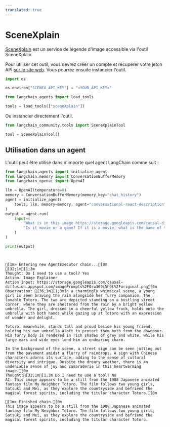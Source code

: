```yaml
---
translated: true
---
```


# SceneXplain

[SceneXplain](https://scenex.jina.ai/) est un service de légende d'image accessible via l'outil SceneXplain.

Pour utiliser cet outil, vous devrez créer un compte et récupérer votre jeton API [sur le site web](https://scenex.jina.ai/api). Vous pourrez ensuite instancier l'outil.

```python
import os

os.environ["SCENEX_API_KEY"] = "<YOUR_API_KEY>"
```

```python
from langchain.agents import load_tools

tools = load_tools(["sceneXplain"])
```

Ou instancier directement l'outil.

```python
from langchain_community.tools import SceneXplainTool

tool = SceneXplainTool()
```

## Utilisation dans un agent

L'outil peut être utilisé dans n'importe quel agent LangChain comme suit :

```python
from langchain.agents import initialize_agent
from langchain.memory import ConversationBufferMemory
from langchain_openai import OpenAI

llm = OpenAI(temperature=0)
memory = ConversationBufferMemory(memory_key="chat_history")
agent = initialize_agent(
    tools, llm, memory=memory, agent="conversational-react-description", verbose=True
)
output = agent.run(
    input=(
        "What is in this image https://storage.googleapis.com/causal-diffusion.appspot.com/imagePrompts%2F0rw369i5h9t%2Foriginal.png. "
        "Is it movie or a game? If it is a movie, what is the name of the movie?"
    )
)

print(output)
```

```output


[1m> Entering new AgentExecutor chain...[0m
[32;1m[1;3m
Thought: Do I need to use a tool? Yes
Action: Image Explainer
Action Input: https://storage.googleapis.com/causal-diffusion.appspot.com/imagePrompts%2F0rw369i5h9t%2Foriginal.png[0m
Observation: [36;1m[1;3mIn a charmingly whimsical scene, a young girl is seen braving the rain alongside her furry companion, the lovable Totoro. The two are depicted standing on a bustling street corner, where they are sheltered from the rain by a bright yellow umbrella. The girl, dressed in a cheerful yellow frock, holds onto the umbrella with both hands while gazing up at Totoro with an expression of wonder and delight.

Totoro, meanwhile, stands tall and proud beside his young friend, holding his own umbrella aloft to protect them both from the downpour. His furry body is rendered in rich shades of grey and white, while his large ears and wide eyes lend him an endearing charm.

In the background of the scene, a street sign can be seen jutting out from the pavement amidst a flurry of raindrops. A sign with Chinese characters adorns its surface, adding to the sense of cultural diversity and intrigue. Despite the dreary weather, there is an undeniable sense of joy and camaraderie in this heartwarming image.[0m
Thought:[32;1m[1;3m Do I need to use a tool? No
AI: This image appears to be a still from the 1988 Japanese animated fantasy film My Neighbor Totoro. The film follows two young girls, Satsuki and Mei, as they explore the countryside and befriend the magical forest spirits, including the titular character Totoro.[0m

[1m> Finished chain.[0m
This image appears to be a still from the 1988 Japanese animated fantasy film My Neighbor Totoro. The film follows two young girls, Satsuki and Mei, as they explore the countryside and befriend the magical forest spirits, including the titular character Totoro.
```
